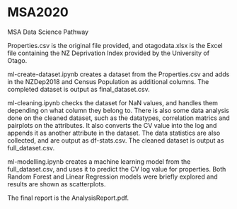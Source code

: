 # MSA2020
MSA Data Science Pathway

Properties.csv is the original file provided, and otagodata.xlsx is the Excel file containing the NZ Deprivation Index provided by the University of Otago.

ml-create-dataset.ipynb creates a dataset from the Properties.csv and adds in the NZDep2018 and Census Population as additional columns. 
The completed dataset is output as final_dataset.csv.

ml-cleaning.ipynb checks the dataset for NaN values, and handles them depending on what column they belong to. There is also some data analysis done on the cleaned dataset, such as the datatypes, correlation matrics and pairplots on the attributes. It also converts the CV value into the log and appends it as another attribute in the dataset. The data statistics are also collected, and are output as df-stats.csv.
The cleaned dataset is output as full_dataset.csv.

ml-modelling.ipynb creates a machine learning model from the full_dataset.csv, and uses it to predict the CV log value for properties. Both Random Forest and Linear Regression models were briefly explored and results are shown as scatterplots.

The final report is the AnalysisReport.pdf.
